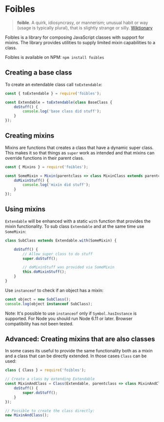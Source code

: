 # Foibles

> **foible**. A quirk, idiosyncrasy, or mannerism; unusual habit or way (usage is typically plural), that is slightly strange or silly. [Wiktionary](https://en.wiktionary.org/wiki/foible)

Foibles is a library for composing JavaScript classes with support for mixins.
The library provides utilities to supply limited mixin capabilities to a class.

Foibles is available on NPM: `npm install foibles`

## Creating a base class

To create an extendable class call `toExtendable`:

```javascript
const { toExtendable } = require('foibles');

const Extendable = toExtendable(class BaseClass {
	doStuff() {
		console.log('base class did stuff');
	}
});
```

## Creating mixins

Mixins are functions that creates a class that have a dynamic super class. This
makes it so that things as `super` work as intended and that mixins can override
functions in their parent class.

```javascript
const { Mixins } = require('foibles');

const SomeMixin = Mixin(parentclass => class MixinClass extends parentclass {
	doMixinStuff() {
		console.log('mixin did stuff');
	}
});
```

## Using mixins

`Extendable` will be enhanced with a static `with` function that provides
the mixin functionality. To sub class `Extendable` and at the same time
use `SomeMixin`:

```javascript
class SubClass extends Extendable.with(SomeMixin) {

	doStuff() {
		// Allow super class to do stuff
		super.doStuff();

		// doMixinStuff was provided via SomeMixin
		this.doMixinStuff();
	}
}
```

Use `instanceof` to check if an object has a mixin:

```javascript
const object = new SubClass();
console.log(object instanceof SubClass);
```

Note: It's possible to use `instanceof` only if `Symbol.hasInstance` is supported.
For Node you should run Node 6.11 or later. Browser compatibility has not been tested.

## Advanced: Creating mixins that are also classes

In some cases its useful to provide the same functionality both as a mixin
and a class that can be directly extended. In those cases `Class` can be
used:

```javascript
class { Class } = require('foibles');

// Create a class by extending Extendable
const MixinAndClass = Class(Extendable, parentclass => class MixinAndClass extends parentclass {
	doStuff() {
		super.doStuff();
	}
});

// Possible to create the class directly:
new MixinAndClass();
```
